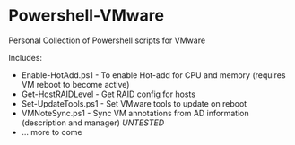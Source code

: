 Powershell-VMware
=================

Personal Collection of Powershell scripts for VMware

Includes:
* Enable-HotAdd.ps1 - To enable Hot-add for CPU and memory (requires VM reboot to become active)
* Get-HostRAIDLevel - Get RAID config for hosts
* Set-UpdateTools.ps1 - Set VMware tools to update on reboot 
* VMNoteSync.ps1 - Sync VM annotations from AD information (description and manager) *UNTESTED*
* ... more to come
